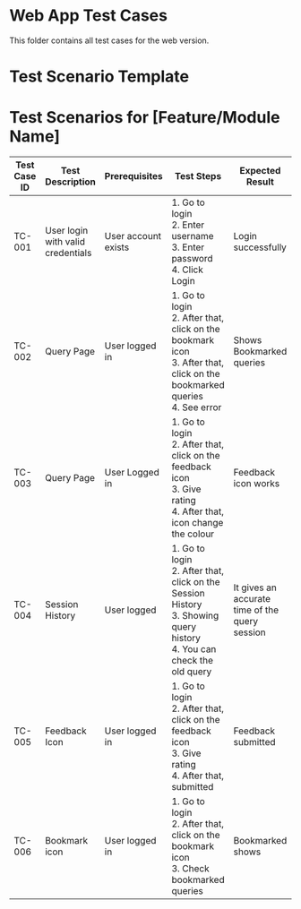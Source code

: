 # Web App Test Cases

This folder contains all test cases for the web version.

# Test Scenario Template

# Test Scenarios for [Feature/Module Name]

| Test Case ID | Test Description | Prerequisites | Test Steps | Expected Result | Status     | Remark          | Release Cycle | Test Execution Date | Test Executed By |
|--------------|------------------|--------------|------------|----------------|------------|-----------------|---------------|--------------------|------------------|
| TC-001       | User login with valid credentials | User account exists | 1. Go to login<br>2. Enter username<br>3. Enter password<br>4. Click Login | Login successfully | Successfully | None            | Release 3.0   |22/10/2025                  | Tarurendra                 |
| TC-002       | Query Page | User logged in | 1. Go to login<br>2. After that, click on the bookmark icon<br>3. After that, click on the bookmarked queries<br>4. See error | Shows Bookmarked queries | Fail | It's not working                | Release 3.0   |22/10/2025                  | Tarurendra                 |
| TC-003       | Query Page | User Logged in | 1. Go to login<br>2. After that, click on the feedback icon<br>3. Give rating<br>4. After that, icon change the colour | Feedback icon works | Successfully | None            | Release 3.0   | 22/10/2025                 | Tarurendra                 |
| TC-004       | Session History | User logged | 1. Go to login<br>2. After that, click on the Session History<br>3. Showing query history<br>4. You can check the old query | It gives an accurate time of the query session | Fail | It does not give the correct time of the query session.             | Release 3.0   |22/10/2025                  | Tarurendra                 |
| TC-005       | Feedback Icon | User logged in | 1. Go to login<br>2. After that, click on the feedback icon<br>3. Give rating<br>4. After that, submitted | Feedback submitted   | Fail | In dark mode it not visible clearly           | Release 3.0   |22/10/2025                  | Tarurendra                 |
| TC-006       | Bookmark icon | User logged in | 1. Go to login<br>2. After that, click on the bookmark icon<br>3. Check bookmarked queries | Bookmarked shows   | Fail | Bookmark Feature Not Working            | Release 3.0   |23/10/2025                  | Tarurendra                 |
